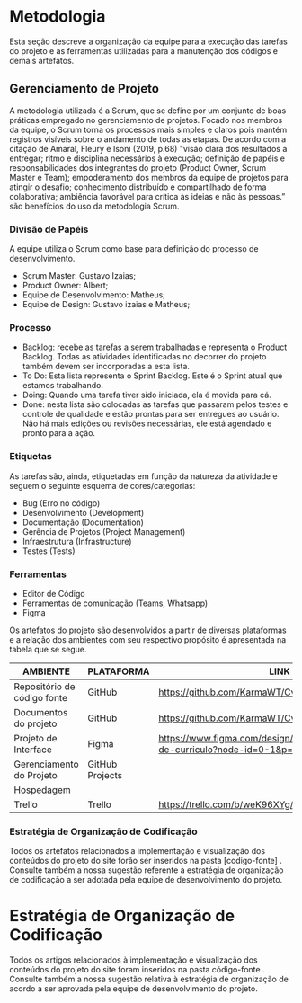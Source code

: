 

# Metodologia

Esta seção descreve a organização da equipe para a execução das tarefas do projeto e as ferramentas utilizadas para a manutenção dos códigos e demais artefatos.


## Gerenciamento de Projeto

A metodologia utilizada é a Scrum, que se define por um conjunto de boas práticas empregado no gerenciamento de projetos. Focado nos membros da equipe, o Scrum torna os processos mais simples e claros pois mantém registros visíveis sobre o andamento de todas as etapas. De acordo com a citação de Amaral, Fleury e Isoni (2019, p.68) "visão clara dos resultados a entregar; ritmo e disciplina necessários à execução; definição de papéis e responsabilidades dos integrantes do projeto (Product Owner, Scrum Master e Team); empoderamento dos membros da equipe de projetos para atingir o desafio; conhecimento distribuído e compartilhado de forma colaborativa; ambiência favorável para crítica às ideias e não às pessoas.” são benefícios do uso da metodologia Scrum.


### Divisão de Papéis

A equipe utiliza o Scrum como base para definição do processo de desenvolvimento.

- Scrum Master: Gustavo Izaias;
- Product Owner: Albert;
- Equipe de Desenvolvimento: Matheus;
- Equipe de Design: Gustavo izaias e Matheus;
  
### Processo

- Backlog: recebe as tarefas a serem trabalhadas e representa o Product Backlog. Todas as atividades identificadas no decorrer do projeto também devem ser incorporadas a esta lista. 
- To Do: Esta lista representa o Sprint Backlog. Este é o Sprint atual que estamos trabalhando. 
- Doing: Quando uma tarefa tiver sido iniciada, ela é movida para cá. 
- Done: nesta lista são colocadas as tarefas que passaram pelos testes e controle de qualidade e estão prontas para ser entregues ao usuário. Não há mais edições ou revisões necessárias, ele está agendado e pronto para a ação.

### Etiquetas
<p>As tarefas são, ainda, etiquetadas em função da natureza da atividade e seguem o seguinte esquema de cores/categorias:</p>

<ul>
  <li>Bug (Erro no código)</li>
  <li>Desenvolvimento (Development)</li>
  <li>Documentação (Documentation)</li>
  <li>Gerência de Projetos (Project Management)</li>
  <li>Infraestrutura (Infrastructure)</li>
  <li>Testes (Tests)</li>
</ul>

  
### Ferramentas

- Editor de Código
- Ferramentas de comunicação (Teams, Whatsapp)
- Figma

Os artefatos do projeto são desenvolvidos a partir de diversas plataformas e a relação dos ambientes com seu respectivo propósito é apresentada na tabela que se segue.

| AMBIENTE                            | PLATAFORMA                         | LINK DE ACESSO                         |
|-------------------------------------|------------------------------------|----------------------------------------|
| Repositório de código fonte         | GitHub                             | https://github.com/KarmaWT/CvFlash/tree/main/codigo-fonte                                      |
| Documentos do projeto               | GitHub                             | https://github.com/KarmaWT/CvFlash/tree/main/documentos%20                                     |
| Projeto de Interface                | Figma                              | https://www.figma.com/design/99Li0fyj29ZdHa8MSE5UFx/Gerador-de-curriculo?node-id=0-1&p=f&t=gNJ1XZmORosaNg62-0                                       |
| Gerenciamento do Projeto            | GitHub Projects                    |                                        |
| Hospedagem  
| Trello                                   | Trello                   |    https://trello.com/b/weK96XYg/cvflash                                    |


### Estratégia de Organização de Codificação 

Todos os artefatos relacionados a implementação e visualização dos conteúdos do projeto do site forão ser inseridos na pasta [codigo-fonte] . Consulte também a nossa sugestão referente à estratégia de organização de codificação a ser adotada pela equipe de desenvolvimento do projeto.

# Estratégia de Organização de Codificação

Todos os artigos relacionados à implementação e visualização dos conteúdos do projeto do site foram inseridos na pasta código-fonte . Consulte também a nossa sugestão relativa à estratégia de organização de acordo a ser aprovada pela equipe de desenvolvimento do projeto.
